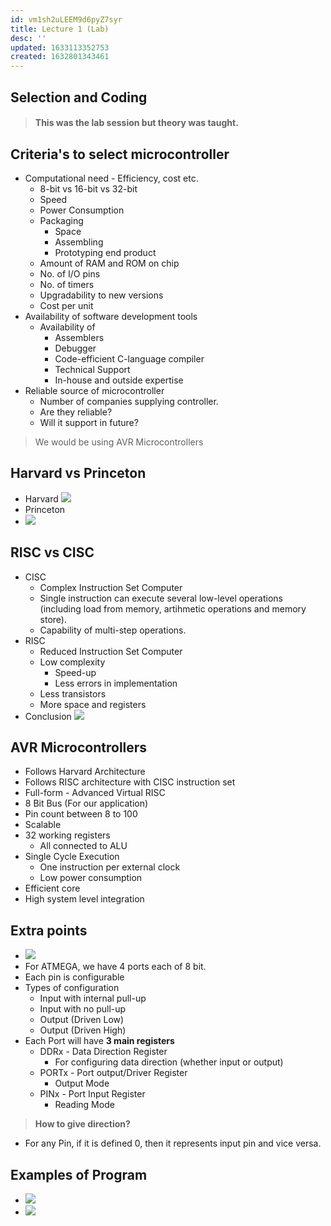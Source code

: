 ```yaml
---
id: vm1sh2uLEEM9d6pyZ7syr
title: Lecture 1 (Lab)
desc: ''
updated: 1633113352753
created: 1632801343461
---
```



## Selection and Coding

> #### This was the lab session but theory was taught.

## Criteria's to select microcontroller

- Computational need - Efficiency, cost etc.
  - 8-bit vs 16-bit vs 32-bit
  - Speed
  - Power Consumption
  - Packaging
    - Space
    - Assembling
    - Prototyping end product
  - Amount of RAM and ROM on chip
  - No. of I/O pins
  - No. of timers
  - Upgradability to new versions
  - Cost per unit
- Availability of software development tools
  - Availability of
    - Assemblers
    - Debugger
    - Code-efficient C-language compiler
    - Technical Support
    - In-house and outside expertise
- Reliable source of microcontroller
  - Number of companies supplying controller.
  - Are they reliable?
  - Will it support in future?

> We would be using AVR Microcontrollers

## Harvard vs Princeton

- Harvard
  ![](/assets/images/2021-09-04-18-21-51.png)
- Princeton
- ![](/assets/images/2021-09-04-18-22-18.png)

## RISC vs CISC

- CISC
  - Complex Instruction Set Computer
  - Single instruction can execute several low-level operations (including load from memory, artihmetic operations and memory store).
  - Capability of multi-step operations.
- RISC
  - Reduced Instruction Set Computer
  - Low complexity
    - Speed-up
    - Less errors in implementation
  - Less transistors
  - More space and registers
- Conclusion
  ![](/assets/images/2021-09-04-18-30-30.png)

## AVR Microcontrollers

- Follows Harvard Architecture
- Follows RISC architecture with CISC instruction set
- Full-form - Advanced Virtual RISC
- 8 Bit Bus (For our application)
- Pin count between 8 to 100
- Scalable
- 32 working registers
  - All connected to ALU
- Single Cycle Execution
  - One instruction per external clock
  - Low power consumption
- Efficient core
- High system level integration

## Extra points

- ![](/assets/images/2021-09-04-18-37-03.png)
- For ATMEGA, we have 4 ports each of 8 bit.
- Each pin is configurable
- Types of configuration
  - Input with internal pull-up
  - Input with no pull-up
  - Output (Driven Low)
  - Output (Driven High)
- Each Port will have **3 main registers**
  - DDRx - Data Direction Register
    - For configuring data direction (whether input or output)
  - PORTx - Port output/Driver Register
    - Output Mode
  - PINx - Port Input Register
    - Reading Mode

> **How to give direction?**

- For any Pin, if it is defined 0, then it represents input pin and vice versa.

## Examples of Program

- ![](/assets/images/2021-09-04-18-45-38.png)
- ![](/assets/images/2021-09-04-18-48-57.png)

